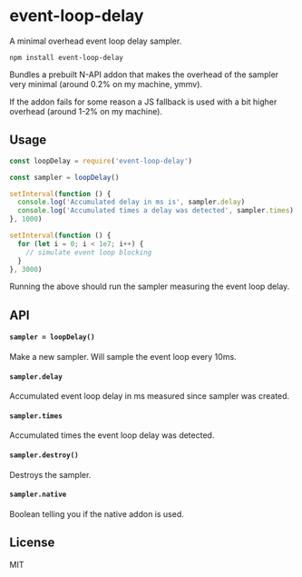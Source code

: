 # event-loop-delay

A minimal overhead event loop delay sampler.

```
npm install event-loop-delay
```

Bundles a prebuilt N-API addon that makes the overhead of the sampler very minimal (around 0.2% on my machine, ymmv).

If the addon fails for some reason a JS fallback is used with a bit higher overhead (around 1-2% on my machine).

## Usage

``` js
const loopDelay = require('event-loop-delay')

const sampler = loopDelay()

setInterval(function () {
  console.log('Accumulated delay in ms is', sampler.delay)
  console.log('Accumulated times a delay was detected', sampler.times)
}, 1000)

setInterval(function () {
  for (let i = 0; i < 1e7; i++) {
    // simulate event loop blocking
  }
}, 3000)
```

Running the above should run the sampler measuring the event loop delay.

## API

#### `sampler = loopDelay()`

Make a new sampler. Will sample the event loop every 10ms.

#### `sampler.delay`

Accumulated event loop delay in ms measured since sampler was created.

#### `sampler.times`

Accumulated times the event loop delay was detected.

#### `sampler.destroy()`

Destroys the sampler.

#### `sampler.native`

Boolean telling you if the native addon is used.

## License

MIT
